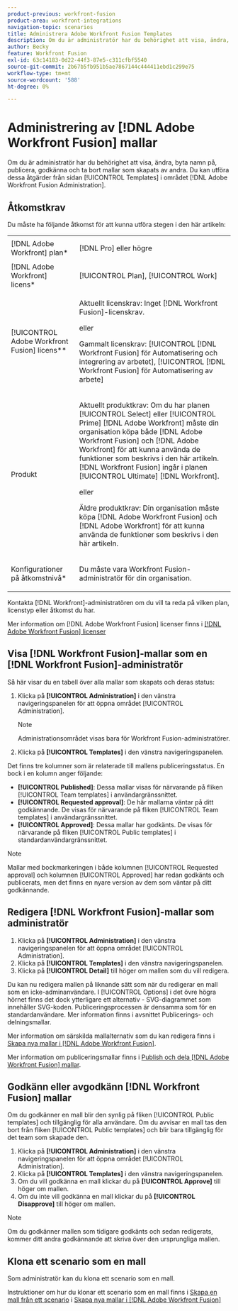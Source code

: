 ```yaml
---
product-previous: workfront-fusion
product-area: workfront-integrations
navigation-topic: scenarios
title: Administrera Adobe Workfront Fusion Templates
description: Om du är administratör har du behörighet att visa, ändra, byta namn på, publicera, godkänna och ta bort mallar som skapats av andra. Du kan utföra de här åtgärderna från sidan [!UICONTROL Templates] i området  [!DNL Adobe Workfront Fusion Administration] .
author: Becky
feature: Workfront Fusion
exl-id: 63c14183-0d22-44f3-87e5-c311cfbf5540
source-git-commit: 2b67b5fb951b5ae7867144c444411ebd1c299e75
workflow-type: tm+mt
source-wordcount: '588'
ht-degree: 0%

---
```


# Administrering av [!DNL Adobe Workfront Fusion] mallar

Om du är administratör har du behörighet att visa, ändra, byta namn på, publicera, godkänna och ta bort mallar som skapats av andra. Du kan utföra dessa åtgärder från sidan [!UICONTROL Templates] i området [!DNL Adobe Workfront Fusion Administration].

## Åtkomstkrav

Du måste ha följande åtkomst för att kunna utföra stegen i den här artikeln:

<table style="table-layout:auto"> 
 <col> 
 <col> 
 <tbody> 
  <tr> 
    <td role="rowheader">[!DNL Adobe Workfront] plan*</td> 
   <td> <p>[!DNL Pro] eller högre</p> </td> 
  </tr>
   <tr data-mc-conditions="QuicksilverOrClassic.Draft mode"> 
    <td role="rowheader">[!DNL Adobe Workfront] licens*</td> 
    <td> <p>[!UICONTROL Plan], [!UICONTROL Work]</p> </td> 
   </tr>
  <tr> 
   <td role="rowheader">[!UICONTROL Adobe Workfront Fusion] licens**</td> 
  <td>
   <p>Aktuellt licenskrav: Inget [!DNL Workfront Fusion]-licenskrav.</p>
   <p>eller</p>
   <p>Gammalt licenskrav: [!UICONTROL [!DNL Workfront Fusion] för Automatisering och integrering av arbetet], [!UICONTROL [!DNL Workfront Fusion] för Automatisering av arbete]</p>
   </td>  
  </tr> 
  <tr> 
   <td role="rowheader">Produkt</td> 
   <td>
   <p>Aktuellt produktkrav: Om du har planen [!UICONTROL Select] eller [!UICONTROL Prime] [!DNL Adobe Workfront] måste din organisation köpa både [!DNL Adobe Workfront Fusion] och [!DNL Adobe Workfront] för att kunna använda de funktioner som beskrivs i den här artikeln. [!DNL Workfront Fusion] ingår i planen [!UICONTROL Ultimate] [!DNL Workfront].</p>
   <p>eller</p>
   <p>Äldre produktkrav: Din organisation måste köpa [!DNL Adobe Workfront Fusion] och [!DNL Adobe Workfront] för att kunna använda de funktioner som beskrivs i den här artikeln.</p>
   </td> 
  </tr> 
  <tr data-mc-conditions=""> 
   <td role="rowheader">Konfigurationer på åtkomstnivå*</td> 
   <td> <p>Du måste vara Workfront Fusion-administratör för din organisation.</p> </td> 
  </tr> 
 </tbody> 
</table>

Kontakta [!DNL Workfront]-administratören om du vill ta reda på vilken plan, licenstyp eller åtkomst du har.

Mer information om [!DNL Adobe Workfront Fusion] licenser finns i [[!DNL Adobe Workfront Fusion] licenser](../../../workfront-fusion/get-started/license-automation-vs-integration.md)

## Visa [!DNL Workfront Fusion]-mallar som en [!DNL Workfront Fusion]-administratör

Så här visar du en tabell över alla mallar som skapats och deras status:

1. Klicka på **[!UICONTROL Administration]** i den vänstra navigeringspanelen för att öppna området [!UICONTROL Administration].

   >[!NOTE]
   >
   >Administrationsområdet visas bara för Workfront Fusion-administratörer.

1. Klicka på **[!UICONTROL Templates]** i den vänstra navigeringspanelen.

Det finns tre kolumner som är relaterade till mallens publiceringsstatus. En bock i en kolumn anger följande:

* **[!UICONTROL Published]**: Dessa mallar visas för närvarande på fliken [!UICONTROL Team templates] i användargränssnittet.
* **[!UICONTROL Requested approval]**: De här mallarna väntar på ditt godkännande. De visas för närvarande på fliken [!UICONTROL Team templates] i användargränssnittet.
* **[!UICONTROL Approved]**: Dessa mallar har godkänts. De visas för närvarande på fliken [!UICONTROL Public templates] i standardanvändargränssnittet.

>[!NOTE]
>
>Mallar med bockmarkeringen i både kolumnen [!UICONTROL Requested approval] och kolumnen [!UICONTROL Approved] har redan godkänts och publicerats, men det finns en nyare version av dem som väntar på ditt godkännande.

## Redigera [!DNL Workfront Fusion]-mallar som administratör

1. Klicka på **[!UICONTROL Administration]** i den vänstra navigeringspanelen för att öppna området [!UICONTROL Administration].
1. Klicka på **[!UICONTROL Templates]** i den vänstra navigeringspanelen.
1. Klicka på **[!UICONTROL Detail]** till höger om mallen som du vill redigera.

Du kan nu redigera mallen på liknande sätt som när du redigerar en mall som en icke-adminanvändare. I [!UICONTROL Options] i det övre högra hörnet finns det dock ytterligare ett alternativ - SVG-diagrammet som innehåller SVG-koden. Publiceringsprocessen är densamma som för en standardanvändare. Mer information finns i avsnittet Publicerings- och delningsmallar.

Mer information om särskilda mallalternativ som du kan redigera finns i [Skapa nya mallar i [!DNL Adobe Workfront Fusion]](../../../workfront-fusion/scenarios/templates/create-new-fusion-templates.md).

Mer information om publiceringsmallar finns i [Publish och dela [!DNL Adobe Workfront Fusion] mallar](../../../workfront-fusion/scenarios/templates/publish-and-share-fusion-templates.md).

## Godkänn eller avgodkänn [!DNL Workfront Fusion] mallar

Om du godkänner en mall blir den synlig på fliken [!UICONTROL Public templates] och tillgänglig för alla användare. Om du avvisar en mall tas den bort från fliken [!UICONTROL Public templates] och blir bara tillgänglig för det team som skapade den.

1. Klicka på **[!UICONTROL Administration]** i den vänstra navigeringspanelen för att öppna området [!UICONTROL Administration].
1. Klicka på **[!UICONTROL Templates]** i den vänstra navigeringspanelen.
1. Om du vill godkänna en mall klickar du på **[!UICONTROL Approve]** till höger om mallen.
1. Om du inte vill godkänna en mall klickar du på **[!UICONTROL Disapprove]** till höger om mallen.

>[!NOTE]
>
>Om du godkänner mallen som tidigare godkänts och sedan redigerats, kommer ditt andra godkännande att skriva över den ursprungliga mallen.

## Klona ett scenario som en mall

Som administratör kan du klona ett scenario som en mall.

Instruktioner om hur du klonar ett scenario som en mall finns i [Skapa en mall från ett scenario](../../../workfront-fusion/scenarios/templates/create-new-fusion-templates.md#create-a-template-from-a-scenario) i [Skapa nya mallar i [!DNL Adobe Workfront Fusion]](../../../workfront-fusion/scenarios/templates/create-new-fusion-templates.md)
